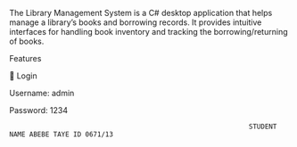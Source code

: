 The Library Management System is a C# desktop application that helps manage a library’s books and borrowing records. It provides intuitive interfaces for handling book inventory and tracking the borrowing/returning of books.

Features

🔐 Login

Username: admin

Password: 1234

                                                                STUDENT NAME ABEBE TAYE ID 0671/13

